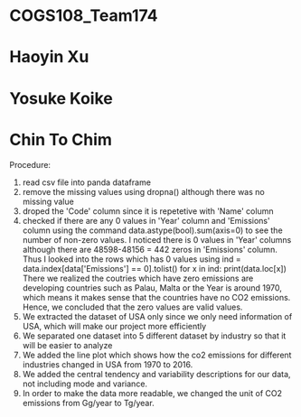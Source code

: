# COGS108_Team174
# Haoyin Xu
# Yosuke Koike
# Chin To Chim


Procedure:
1. read csv file into panda dataframe
2. remove the missing values using dropna() although there was no missing value
3. droped the 'Code' column since it is repetetive with 'Name' column
4. checked if there are any 0 values in 'Year' column and 'Emissions' column using the command
data.astype(bool).sum(axis=0)
to see the number of non-zero values. I noticed there is 0 values in 'Year' columns although there are 48598-48156 = 442 zeros in 'Emissions' column. Thus I looked into the rows which has 0 values using
    ind = data.index[data['Emissions'] == 0].tolist()
    for x in ind:
        print(data.loc[x])
There we realized the coutries which have zero emissions are developing countries such as Palau, Malta or the Year is around 1970, which means it makes sense that the countries have no CO2 emissions. Hence, we concluded that the zero values are valid values.
5. We extracted the dataset of USA only since we only need information of USA, which will make our project more efficiently
6. We separated one dataset into 5 different dataset by industry so that it will be easier to analyze
7. We added the line plot which shows how the co2 emissions for different industries changed in USA from 1970 to 2016.
8. We added the central tendency and variability descriptions for our data, not including mode and variance.
9. In order to make the data more readable, we changed the unit of CO2 emissions from Gg/year to Tg/year.
